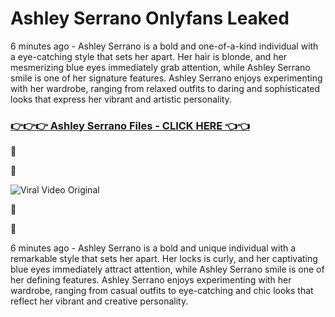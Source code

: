 # Ashley Serrano Onlyfans Leaked

<p>6 minutes ago - Ashley Serrano is a bold and one-of-a-kind individual with a eye-catching style that sets her apart. Her hair is blonde, and her mesmerizing blue eyes immediately grab attention, while Ashley Serrano smile is one of her signature features. Ashley Serrano enjoys experimenting with her wardrobe, ranging from relaxed outfits to daring and sophisticated looks that express her vibrant and artistic personality.</p><p>
<h3><a href="https://fansleaks.com-getfree.pro/ashley-serrano" rel="nofollow">👉👉👉 Ashley Serrano Files - CLICK HERE 👈👈</a></h3>
<p>🔻</p>
<p>🔻</p> <p>
<a href="https://fansleaks.com-getfree.pro/ashley-serrano" rel="nofollow"><img src="https://i.imgur.com/0ZbtXZ5.gif" alt="Viral Video Original" style="max-width: 100%; display: inline-block;" data-target="animated-image.originalImage"></a>
<p>🔻</p>
<p>🔻</p> <p>6 minutes ago - Ashley Serrano is a bold and unique individual with a remarkable style that sets her apart. Her locks is curly, and her captivating blue eyes immediately attract attention, while Ashley Serrano smile is one of her defining features. Ashley Serrano enjoys experimenting with her wardrobe, ranging from casual outfits to eye-catching and chic looks that reflect her vibrant and creative personality.</p>